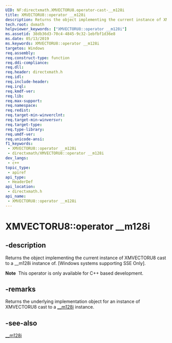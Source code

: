 ```yaml
---
UID: NF:directxmath.XMVECTORU8.operator-cast-__m128i
title: XMVECTORU8::operator __m128i
description: Returns the object implementing the current instance of XMVECTORU8 cast to a __m128d instance of.
tech.root: dxmath
helpviewer_keywords: ["XMVECTORU8::operator __m128i"]
ms.assetid: 38db36d3-70c4-4845-9c32-1ebfbf1d36e8
ms.date: 05/13/2019
ms.keywords: XMVECTORU8::operator __m128i
targetos: Windows
req.assembly: 
req.construct-type: function
req.ddi-compliance: 
req.dll: 
req.header: directxmath.h
req.idl: 
req.include-header: 
req.irql: 
req.kmdf-ver: 
req.lib: 
req.max-support: 
req.namespace: 
req.redist: 
req.target-min-winverclnt: 
req.target-min-winversvr: 
req.target-type: 
req.type-library: 
req.umdf-ver: 
req.unicode-ansi: 
f1_keywords:
 - XMVECTORU8::operator __m128i
 - directxmath/XMVECTORU8::operator __m128i
dev_langs:
 - c++
topic_type:
 - apiref
api_type:
 - HeaderDef
api_location:
 - directxmath.h
api_name:
 - XMVECTORU8::operator __m128i
---
```


# XMVECTORU8::operator __m128i


## -description

Returns the object implementing the current instance of XMVECTORU8 cast to a __m128i instance of.
[Windows systems supporting SSE Only].

<div class="alert"><b>Note</b>  This operator is only available for C++ based development.</div>



## -remarks

Returns the underlying implementation object for an instance of XMVECTORU8 cast to a <a href="/cpp/cpp/m128i">__m128i</a> instance.

## -see-also

<a href="/cpp/cpp/m128i">__m128i</a>
